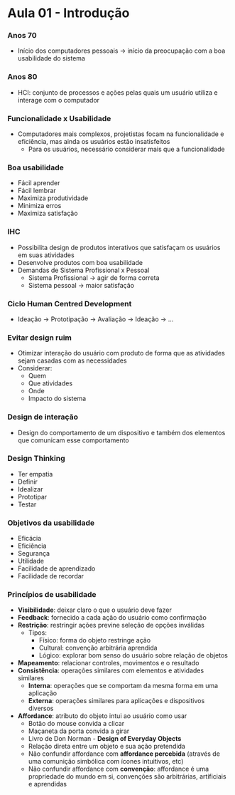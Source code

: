 # Aula 01 - Introdução

### Anos 70

* Início dos computadores pessoais -> início da preocupação com a boa usabilidade do sistema

### Anos 80

* HCI: conjunto de processos e ações pelas quais um usuário utiliza e interage com o computador

### Funcionalidade x Usabilidade

* Computadores mais complexos, projetistas focam na funcionalidade e eficiência, mas ainda os usuários estão insatisfeitos
  * Para os usuários, necessário considerar mais que a funcionalidade

### Boa usabilidade

* Fácil aprender
* Fácil lembrar
* Maximiza produtividade
* Minimiza erros
* Maximiza satisfação

### IHC

* Possibilita design de produtos interativos que satisfaçam os usuários em suas atividades
* Desenvolve produtos com boa usabilidade
* Demandas de Sistema Profissional x Pessoal
  * Sistema Profissional -> agir de forma correta
  * Sistema pessoal -> maior satisfação

### Ciclo Human Centred Development

* Ideação -> Prototipação -> Avaliação -> Ideação -> ...

### Evitar design ruim

* Otimizar interação do usuário com produto de forma que as atividades sejam casadas com as necessidades
* Considerar:
  * Quem
  * Que atividades
  * Onde
  * Impacto do sistema

### Design de interação

* Design do comportamento de um dispositivo e também dos elementos que comunicam esse comportamento

### Design Thinking

* Ter empatia
* Definir
* Idealizar
* Prototipar
* Testar

### Objetivos da usabilidade

* Eficácia
* Eficiência
* Segurança
* Utilidade
* Facilidade de aprendizado
* Facilidade de recordar

### Princípios de usabilidade

* **Visibilidade**: deixar claro o que o usuário deve fazer
* **Feedback**: fornecido a cada ação do usuário como confirmação
* **Restrição**: restringir ações previne seleção de opções inválidas
  * Tipos:
    * Físico: forma do objeto restringe ação
    * Cultural: convenção arbitrária aprendida
    * Lógico: explorar bom senso do usuário sobre relação de objetos
* **Mapeamento**: relacionar controles, movimentos e o resultado
* **Consistência**: operações similares com elementos e atividades similares
  * **Interna**: operações que se comportam da mesma forma em uma aplicação
  * **Externa**: operações similares para aplicações e dispositivos diversos
* **Affordance**: atributo do objeto intui ao usuário como usar
  * Botão do mouse convida a clicar
  * Maçaneta da porta convida a girar
  * Livro de Don Norman - **Design of Everyday Objects**
  * Relação direta entre um objeto e sua ação pretendida
  * Não confundir affordance com **affordance percebida** (através de uma comunição simbólica com ícones intuitivos, etc)
  * Não confundir affordance com **convenção**: affordance é uma propriedade do mundo em si, convenções são arbitrárias, artificiais e aprendidas